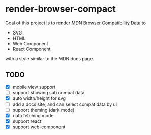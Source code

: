 # render-browser-compact

Goal of this project is to render MDN [Browser Compatibility Data](https://developer.mozilla.org/en-US/docs/MDN/Writing_guidelines/Page_structures/Compatibility_tables) to

- SVG
- HTML
- Web Component
- React Component

with a style similar to the MDN docs page.

## TODO

- [x] mobile view support
- [ ] support showing sub compat data
- [x] auto width/height for svg
- [ ] add a docs site, and can select compat data by ui
- [ ] support theming (dark mode)
- [x] data fetching mode
- [x] support react
- [x] support web-component
